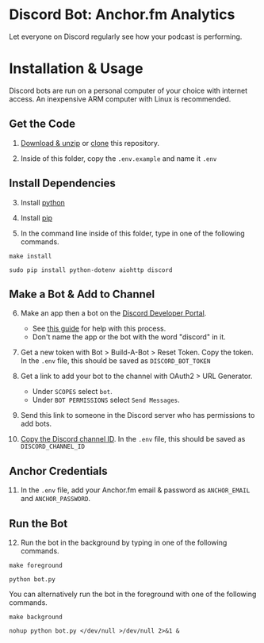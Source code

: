 # Discord Bot: Anchor.fm Analytics

Let everyone on Discord regularly see how your podcast is performing.

# Installation & Usage

Discord bots are run on a personal computer of your choice with internet access. An inexpensive ARM computer with Linux is recommended.

## Get the Code

1. [Download & unzip](https://github.com/RobbyCBennett/DiscordBotAnchorAnalytics/archive/refs/heads/master.zip) or [clone](https://github.com/RobbyCBennett/DiscordBotAnchorAnalytics) this repository.

2. Inside of this folder, copy the `.env.example` and name it `.env`

## Install Dependencies

3. Install [python](https://www.python.org/downloads/)

4. Install [pip](https://pip.pypa.io/en/stable/installation/)

5. In the command line inside of this folder, type in one of the following commands.

```
make install
```

```
sudo pip install python-dotenv aiohttp discord
```

## Make a Bot & Add to Channel

6. Make an app then a bot on the [Discord Developer Portal](https://discord.com/developers/applications).
   * See [this guide](https://discord.com/developers/docs/getting-started) for help with this process.
   * Don't name the app or the bot with the word "discord" in it.

7. Get a new token with Bot > Build-A-Bot > Reset Token. Copy the token. In the `.env` file, this should be saved as `DISCORD_BOT_TOKEN`

8. Get a link to add your bot to the channel with OAuth2 > URL Generator.
   * Under `SCOPES` select `bot`.
   * Under `BOT PERMISSIONS` select `Send Messages`.

9. Send this link to someone in the Discord server who has permissions to add bots.

10. [Copy the Discord channel ID](https://support.discord.com/hc/en-us/articles/206346498-Where-can-I-find-my-User-Server-Message-ID-). In the `.env` file, this should be saved as `DISCORD_CHANNEL_ID`

## Anchor Credentials

11. In the `.env` file, add your Anchor.fm email & password as `ANCHOR_EMAIL` and `ANCHOR_PASSWORD`.

## Run the Bot

12. Run the bot in the background by typing in one of the following commands.


```
make foreground
```

```
python bot.py
```

You can alternatively run the bot in the foreground with one of the following commands.

```
make background
```

```
nohup python bot.py </dev/null >/dev/null 2>&1 &
```
